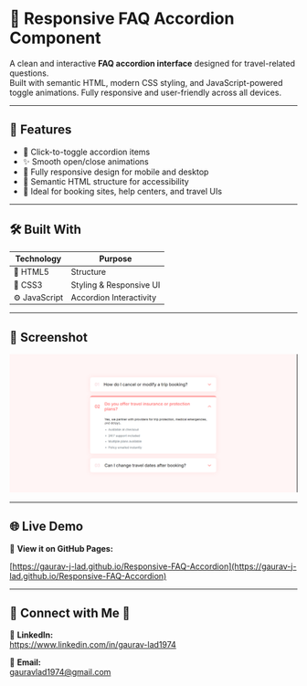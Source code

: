 # 📂 Responsive FAQ Accordion Component

A clean and interactive **FAQ accordion interface** designed for travel-related questions.  
Built with semantic HTML, modern CSS styling, and JavaScript-powered toggle animations. Fully responsive and user-friendly across all devices.

---

## 🎨 Features

- 📌 Click-to-toggle accordion items
- ✨ Smooth open/close animations
- 📱 Fully responsive design for mobile and desktop
- 🧠 Semantic HTML structure for accessibility
- 🎯 Ideal for booking sites, help centers, and travel UIs

---

## 🛠️ Built With

| Technology    | Purpose                 |
| ------------- | ----------------------- |
| 🧱 HTML5      | Structure               |
| 🎨 CSS3       | Styling & Responsive UI |
| ⚙️ JavaScript | Accordion Interactivity |

---

## 📸 Screenshot

![Responsive FAQ Accordion Preview](preview/responsive-faq-accordion-preview.png)

---

## 🌐 Live Demo

🔗 **View it on GitHub Pages:**

[https://gaurav-j-lad.github.io/Responsive-FAQ-Accordion](https://gaurav-j-lad.github.io/Responsive-FAQ-Accordion)

---

## 📧 Connect with Me 📂

🔗 **LinkedIn:**  
https://www.linkedin.com/in/gaurav-lad1974

📨 **Email:**  
gauravlad1974@gmail.com
